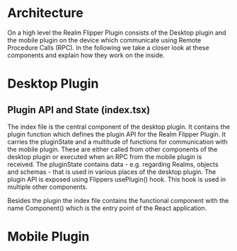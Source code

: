 
# Architecture

On a high level the Realm Flipper Plugin consists of the Desktop plugin and the mobile plugin on the device which communicate using Remote Procedure Calls (RPC). In the following we take a closer look at these components and explain how they work on the inside.

# Desktop Plugin

## Plugin API and State (index.tsx)

The index file is the central component of the desktop plugin. It contains the plugin function which defines the plugin API for the Realm Flipper Plugin. It carries the pluginState and a multitude of functions for communication with the mobile plugin. These are either called from other components of the desktop plugin or executed when an RPC from the mobile plugin is received. The pluginState contains data - e.g. regarding Realms, objects and schemas - that is used in various places of the desktop plugin.
The plugin API is exposed using Flippers usePlugin() hook. This hook is used in multiple other components.

Besides the plugin the index file contains the functional component with the name Component() which is the entry point of the React application. 

# Mobile Plugin

